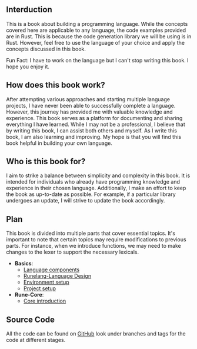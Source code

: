 ## Interduction

This is a book about building a programming language. While the concepts covered here are applicable to any language, the code examples provided are in Rust. This is because the code generation library we will be using is in Rust. However, feel free to use the language of your choice and apply the concepts discussed in this book.

Fun Fact: I have to work on the language but I can't stop writing this book. I hope you enjoy it.

## How does this book work?

After attempting various approaches and starting multiple language projects, I have never been able to successfully complete a language. However, this journey has provided me with valuable knowledge and experience. This book serves as a platform for documenting and sharing everything I have learned. While I may not be a professional, I believe that by writing this book, I can assist both others and myself. As I write this book, I am also learning and improving. My hope is that you will find this book helpful in building your own language.

## Who is this book for?

I aim to strike a balance between simplicity and complexity in this book. It is intended for individuals who already have programming knowledge and experience in their chosen language. Additionally, I make an effort to keep the book as up-to-date as possible. For example, if a particular library undergoes an update, I will strive to update the book accordingly.

## Plan

This book is divided into multiple parts that cover essential topics. It's important to note that certain topics may require modifications to previous parts. For instance, when we introduce functions, we may need to make changes to the lexer to support the necessary lexicals.

- **Basics**:
  - [Language components](basics/language-components.md)
  - [Runelang-Language Design](basics/Runelang-language-design.md)
  - [Environment setup](basics/environment-setup.md)
  - [Project setup](basics/project-setup.md)
- **Rune-Core**:
  - [Core introduction](rune-core/core-introduction.md)

## Source Code

All the code can be found on [GitHub](https://github.com/DevInSilence/Runelang) look under branches and tags for the code at different stages.
